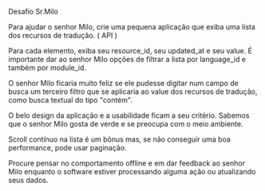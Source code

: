 Desafio Sr.Milo

Para ajudar o senhor Milo, crie uma pequena aplicação que exiba uma lista dos recursos de tradução. ( API )
 
Para cada elemento, exiba seu resource_id, seu updated_at e seu value. É importante dar ao senhor Milo opções de filtrar a lista por language_id e também por module_id.
 
O senhor Milo ficaria muito feliz se ele pudesse digitar num campo de busca um terceiro filtro que se aplicaria ao value dos recursos de tradução, como busca textual do tipo "contém".
 
O belo design da aplicação e a usabilidade ficam a seu critério. Sabemos que o senhor Milo gosta de verde e se preocupa com o meio ambiente.
 
Scroll contínuo na lista é um bônus mas, se não conseguir uma boa performance, pode usar paginação.
 
Procure pensar no comportamento offline e em dar feedback ao senhor Milo enquanto o software estiver processando alguma ação ou atualizando seus dados.
